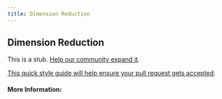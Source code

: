 ```yaml
---
title: Dimension Reduction
---
```


## Dimension Reduction

This is a stub. [Help our community expand it](https://github.com/freecodecamp/guides/tree/master/src/pages/articles/machine-learning/dimension-reduction/index.md).

[This quick style guide will help ensure your pull request gets accepted](https://github.com/freeCodeCamp/guides/blob/master/README.md).

<!-- The article goes here, in GitHub-flavored Markdown. Feel free to add YouTube videos, images, and CodePen/JSBin embeds  -->

#### More Information:
<!-- Please add any articles you think might be helpful to read before writing the article -->


